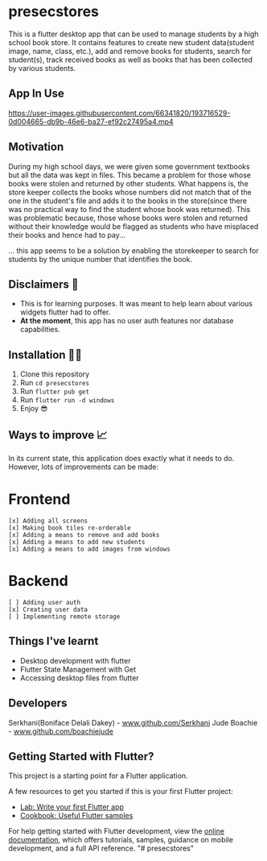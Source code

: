 # presecstores

This is a flutter desktop app that can be used to manage students by a high school book store. It contains features to create new student data(student image, name, class, etc.), add and remove books for students, search for student(s), track received books as well as books that has been collected by various students.

## App In Use

https://user-images.githubusercontent.com/66341820/193716529-0d004665-db9b-46e6-ba27-ef92c27495a4.mp4


## Motivation
During my high school days, we were given some government textbooks but all the data was kept in files. This became a problem for those whose books were stolen and returned by other students. What happens is, the store keeper collects the books whose numbers did not match that of the one in the student's file and adds it to the books in the store(since there was no practical way to find the student whose book was returned). This was problematic because, those whose books were stolen and returned without their knowledge would be flagged as students who have misplaced their books and hence had to pay...

... this app seems to be a solution by enabling the storekeeper to search for students by the unique number that identifies the book.


## Disclaimers 🚨

- This is for learning purposes. It was meant to help learn about various widgets flutter had to offer.
- **At the moment**, this app has no user auth features nor database capabilities.

## Installation 👩‍💻

1. Clone this repository
2. Run `cd presecstores`
3. Run `flutter pub get`
4. Run `flutter run -d windows`
5. Enjoy 😎


## Ways to improve 📈

In its current state, this application does exactly what it needs to do. However, lots of improvements can be made:

  # Frontend

    [x] Adding all screens
    [x] Making book tiles re-orderable
    [x] Adding a means to remove and add books
    [x] Adding a means to add new students
    [x] Adding a means to add images from windows

  # Backend

    [ ] Adding user auth
    [x] Creating user data
    [ ] Implementing remote storage 

## Things I've learnt
- Desktop development with flutter
- Flutter State Management with Get
- Accessing desktop files from flutter

## Developers
Serkhani(Boniface Delali Dakey) - www.github.com/Serkhani
Jude Boachie - www.github.com/boachiejude

## Getting Started with Flutter?

This project is a starting point for a Flutter application.

A few resources to get you started if this is your first Flutter project:

- [Lab: Write your first Flutter app](https://docs.flutter.dev/get-started/codelab)
- [Cookbook: Useful Flutter samples](https://docs.flutter.dev/cookbook)

For help getting started with Flutter development, view the
[online documentation](https://docs.flutter.dev/), which offers tutorials,
samples, guidance on mobile development, and a full API reference.
"# presecstores"
